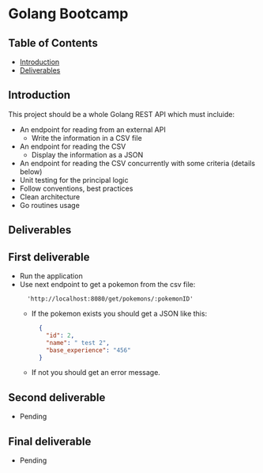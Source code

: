 # Golang Bootcamp

## Table of Contents  

- [Introduction](#introduction)
- [Deliverables](#Deliverables)

## Introduction

This project should be a whole Golang REST API which must incluide:
- An endpoint for reading from an external API
  - Write the information in a CSV file
- An endpoint for reading the CSV
  - Display the information as a JSON
- An endpoint for reading the CSV concurrently with some criteria (details below)
- Unit testing for the principal logic
- Follow conventions, best practices
- Clean architecture
- Go routines usage


## Deliverables

## First deliverable
  - Run the application
  - Use next endpoint to get a pokemon from the csv file:
    ```
      'http://localhost:8080/get/pokemons/:pokemonID'
    ```
    - If the pokemon exists you should get a JSON like this:
      ```json
        {
          "id": 2,
          "name": " test 2",
          "base_experience": "456"
        }
      ```
    - If not you should get an error message.

## Second deliverable
  - Pending

## Final deliverable
  - Pending



